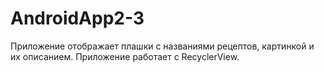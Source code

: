 # AndroidApp2-3
Приложение отображает плашки с названиями рецептов, картинкой и их описанием. Приложение работает с RecyclerView.
